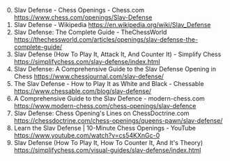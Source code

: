 0. Slav Defense - Chess Openings - Chess.com
https://www.chess.com/openings/Slav-Defense
1. Slav Defense - Wikipedia
https://en.wikipedia.org/wiki/Slav_Defense
2. Slav Defense: The Complete Guide - TheChessWorld
https://thechessworld.com/articles/openings/slav-defense-the-complete-guide/
3. Slav Defense (How To Play It, Attack It, And Counter It) - Simplify Chess
https://simplifychess.com/slav-defense/index.html
4. Slav Defense: A Comprehensive Guide to the Slav Defense Opening in Chess
https://www.chessjournal.com/slav-defense/
5. The Slav Defense - How to Play It as White and Black - Chessable
https://www.chessable.com/blog/slav-defense/
6. A Comprehensive Guide to the Slav Defence - modern-chess.com
https://www.modern-chess.com/chess-openings/slav-defence
7. Slav Defense: Chess Opening's Lines on ChessDoctrine.com
https://chessdoctrine.com/chess-openings/queens-pawn/slav-defense/
8. Learn the Slav Defense | 10-Minute Chess Openings - YouTube
https://www.youtube.com/watch?v=cs54KXnGc-0
9. Slav Defense (How To Play It, How To Counter It, And It's Theory)
https://simplifychess.com/visual-guides/slav-defense/index.html
